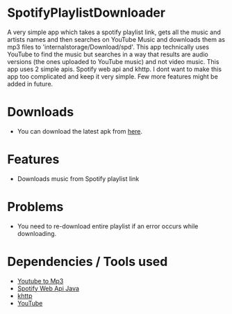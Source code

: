 # SpotifyPlaylistDownloader
A very simple app which takes a spotify playlist link, gets all the music and artists names and then searches on YouTube Music and downloads them as mp3 files to 'internalstorage/Download/spd'.
This app technically uses YouTube to find the music but searches in a way that results are audio versions (the ones uploaded to YouTube music) and not video music.
This app uses 2 simple apis. Spotify web api and khttp.
I dont want to make this app too complicated and keep it very simple.
Few more features might be added in future.

# Downloads
- You can download the latest apk from [here](https://github.com/supersu-man/SpotifyPlaylistDownloader/releases).
# Features
- Downloads music from Spotify playlist link

# Problems
- You need to re-download entire playlist if an error occurs while downloading.

# Dependencies / Tools used
- [Youtube to Mp3](https://yt1s.com/youtube-to-mp3/en2)
- [Spotify Web Api Java](https://github.com/thelinmichael/spotify-web-api-java)
- [khttp](https://github.com/ascclemens/khttp)
- [YouTube](https://www.youtube.com/)
